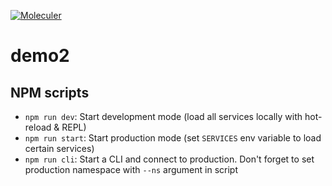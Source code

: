 [![Moleculer](https://badgen.net/badge/Powered%20by/Moleculer/0e83cd)](https://moleculer.services)

# demo2

## NPM scripts

- `npm run dev`: Start development mode (load all services locally with hot-reload & REPL)
- `npm run start`: Start production mode (set `SERVICES` env variable to load certain services)
- `npm run cli`: Start a CLI and connect to production. Don't forget to set production namespace with `--ns` argument in script
